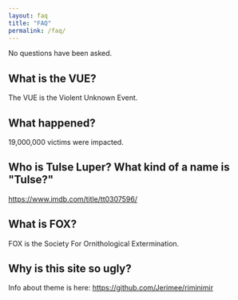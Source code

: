 ```yaml
---
layout: faq
title: "FAQ"
permalink: /faq/
---
```


No questions have been asked.

## What is the VUE?

The VUE is the Violent Unknown Event.

## What happened?

19,000,000 victims were impacted.

## Who is Tulse Luper? What kind of a name is "Tulse?"

https://www.imdb.com/title/tt0307596/

## What is FOX?

FOX is the Society For Ornithological Extermination.

## Why is this site so ugly?

Info about theme is here: https://github.com/Jerimee/riminimir
